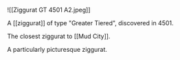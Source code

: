 ![[Ziggurat GT 4501 A2.jpeg]]

A [[ziggurat]] of type "Greater Tiered", discovered in 4501.

The closest ziggurat to [[Mud City]].

A particularly picturesque ziggurat.
